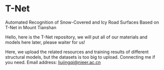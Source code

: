 # T-Net
Automated Recognition of Snow-Covered and Icy Road Surfaces Based on T-Net in Mount Tianshan

Hello, here is the T-Net repository, we will put all of our materials and models here later, please waiter for us!

Here, we upload the related resources and training results of different structural models, but the datasets is too big to upload. Connecting me if you need. 
Email address: liujingqi@nieer.ac.cn
